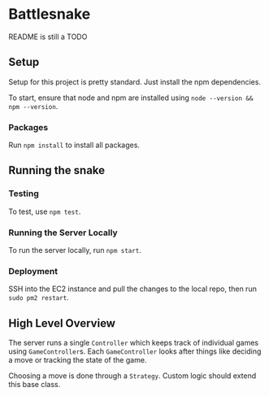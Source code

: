 # Battlesnake
README is still a TODO

## Setup
Setup for this project is pretty standard. Just install the npm dependencies.

To start, ensure that node and npm are installed using `node --version && npm --version`.

### Packages
Run `npm install` to install all packages.

## Running the snake

### Testing
To test, use `npm test`.

### Running the Server Locally
To run the server locally, run `npm start`.

### Deployment
SSH into the EC2 instance and pull the changes to the local repo, then run `sudo pm2 restart`.

## High Level Overview
The server runs a single `Controller` which keeps track of individual games using `GameController`s. Each `GameController` looks after things like deciding a move or tracking the state of the game. 

Choosing a move is done through a `Strategy`. Custom logic should extend this base class.